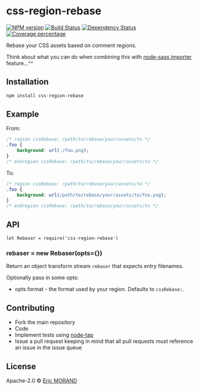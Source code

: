 # css-region-rebase

[![NPM version][npm-image]][npm-url] [![Build Status][travis-image]][travis-url] [![Dependency Status][daviddm-image]][daviddm-url] [![Coverage percentage][coveralls-image]][coveralls-url]

Rebase your CSS assets based on comment regions.

Think about what you can do when combining this with [node-sass importer](https://github.com/sass/node-sass#importer--v200---experimental) feature...^^

## Installation

```bash
npm install css-region-rebase
```

## Example

From:
``` css
/* region cssRebase: /path/to/rebase/your/assets/to */
.foo {
    background: url(./foo.png);
}
/* endregion cssRebase: /path/to/rebase/your/assets/to */
```

To:
``` css
/* region cssRebase: /path/to/rebase/your/assets/to */
.foo {
    background: url(/path/to/rebase/your/assets/to/foo.png);
}
/* endregion cssRebase: /path/to/rebase/your/assets/to */
```

## API

`let Rebaser = require('css-region-rebase')`

### rebaser = new Rebaser(opts={})

Return an object transform stream `rebaser` that expects entry filenames.

Optionally pass in some opts:

* opts.format - the format used by your region. Defaults to `cssRebase:`.

## Contributing

* Fork the main repository
* Code
* Implement tests using [node-tap](https://github.com/tapjs/node-tap)
* Issue a pull request keeping in mind that all pull requests must reference an issue in the issue queue

## License

Apache-2.0 © [Eric MORAND]()

[npm-image]: https://badge.fury.io/js/css-region-rebase.svg
[npm-url]: https://npmjs.org/package/css-region-rebase
[travis-image]: https://travis-ci.org/ericmorand/css-region-rebase.svg?branch=master
[travis-url]: https://travis-ci.org/ericmorand/css-region-rebase
[daviddm-image]: https://david-dm.org/ericmorand/css-region-rebase.svg?theme=shields.io
[daviddm-url]: https://david-dm.org/ericmorand/css-region-rebase
[coveralls-image]: https://coveralls.io/repos/github/ericmorand/css-region-rebase/badge.svg
[coveralls-url]: https://coveralls.io/github/ericmorand/css-region-rebase